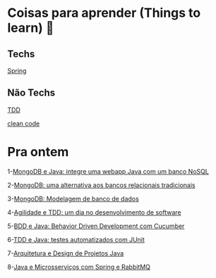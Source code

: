 # Coisas para aprender (Things to learn) :book:

## Techs
[Spring](https://www.udemy.com/user/john-thompson-2/)

## Não Techs
[TDD](https://www.amazon.com.br/Test-Driven-Development-Teste-Design-Mundo/dp/8566250044/ref=asc_df_8566250044/?tag=googleshopp00-20&linkCode=df0&hvadid=379748659420&hvpos=&hvnetw=g&hvrand=18096545121871663036&hvpone=&hvptwo=&hvqmt=&hvdev=c&hvdvcmdl=&hvlocint=&hvlocphy=9074138&hvtargid=pla-930701433349&psc=1)

[clean code](https://www.amazon.com.br/Clean-Code-Handbook-Software-Craftsmanship/dp/0132350882)


# Pra ontem
1-[MongoDB e Java: integre uma webapp Java com um banco NoSQL](https://cursos.alura.com.br/course/criando-uma-webapp-com-java-e-mongodb)

2-[MongoDB: uma alternativa aos bancos relacionais tradicionais](https://cursos.alura.com.br/course/mongodb)

3-[MongoDB: Modelagem de banco de dados](https://cursos.alura.com.br/course/modelagem-banco-nosql)

4-[Agilidade e TDD: um dia no desenvolvimento de software](https://cursos.alura.com.br/course/agilidade-tdd-desenvolvimento-software)

5-[BDD e Java: Behavior Driven Development com Cucumber](https://cursos.alura.com.br/course/bdd-cucumber-java)

6-[TDD e Java: testes automatizados com JUnit](https://cursos.alura.com.br/course/tdd-java-testes-automatizados-junit)

7-[Arquitetura e Design de Projetos Java](https://cursos.alura.com.br/formacao-arquitetura-design-projetos-java)

8-[Java e Microsserviços com Spring e RabbitMQ](https://cursos.alura.com.br/formacao-java-microsservicos)




